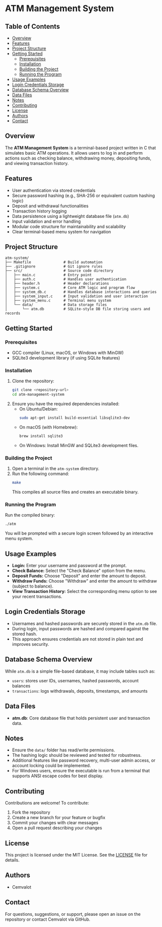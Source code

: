 # ATM Management System

## Table of Contents
- [Overview](#overview)
- [Features](#features)
- [Project Structure](#project-structure)
- [Getting Started](#getting-started)
  - [Prerequisites](#prerequisites)
  - [Installation](#installation)
  - [Building the Project](#building-the-project)
  - [Running the Program](#running-the-program)
- [Usage Examples](#usage-examples)
- [Login Credentials Storage](#login-credentials-storage)
- [Database Schema Overview](#database-schema-overview)
- [Data Files](#data-files)
- [Notes](#notes)
- [Contributing](#contributing)
- [License](#license)
- [Authors](#authors)
- [Contact](#contact)

## Overview

The **ATM Management System** is a terminal-based project written in C that simulates basic ATM operations. It allows users to log in and perform actions such as checking balance, withdrawing money, depositing funds, and viewing transaction history.

## Features

* User authentication via stored credentials
* Secure password hashing (e.g., SHA-256 or equivalent custom hashing logic)
* Deposit and withdrawal functionalities
* Transaction history logging
* Data persistence using a lightweight database file (`atm.db`)
* Input validation and error handling
* Modular code structure for maintainability and scalability
* Clear terminal-based menu system for navigation

## Project Structure

```
atm-system/
├── Makefile               # Build automation
├── .gitignore             # Git ignore rules
├── src/                   # Source code directory
│   ├── main.c             # Entry point
│   ├── auth.c             # Handles user authentication
│   ├── header.h           # Header declarations
│   ├── system.c           # Core ATM logic and program flow
│   ├── system_db.c        # Handles database interactions and queries
│   ├── system_input.c     # Input validation and user interaction
│   ├── system_menu.c      # Terminal menu system
│   └── data/              # Data storage files
│       └── atm.db         # SQLite-style DB file storing users and records
```

## Getting Started

### Prerequisites

* GCC compiler (Linux, macOS, or Windows with MinGW)
* SQLite3 development library (if using SQLite features)

### Installation

1. Clone the repository:
   ```bash
   git clone <repository-url>
   cd atm-management-system
   ```
2. Ensure you have the required dependencies installed:
   - On Ubuntu/Debian:
     ```bash
     sudo apt-get install build-essential libsqlite3-dev
     ```
   - On macOS (with Homebrew):
     ```bash
     brew install sqlite3
     ```
   - On Windows: Install MinGW and SQLite3 development files.

### Building the Project

1. Open a terminal in the `atm-system` directory.
2. Run the following command:
   ```bash
   make
   ```
   This compiles all source files and creates an executable binary.

### Running the Program

Run the compiled binary:
```bash
./atm
```
You will be prompted with a secure login screen followed by an interactive menu system.

## Usage Examples

- **Login:** Enter your username and password at the prompt.
- **Check Balance:** Select the "Check Balance" option from the menu.
- **Deposit Funds:** Choose "Deposit" and enter the amount to deposit.
- **Withdraw Funds:** Choose "Withdraw" and enter the amount to withdraw (subject to balance).
- **View Transaction History:** Select the corresponding menu option to see your recent transactions.

## Login Credentials Storage

* Usernames and hashed passwords are securely stored in the `atm.db` file.
* During login, input passwords are hashed and compared against the stored hash.
* This approach ensures credentials are not stored in plain text and improves security.

## Database Schema Overview

While `atm.db` is a simple file-based database, it may include tables such as:

* `users`: stores user IDs, usernames, hashed passwords, account balances
* `transactions`: logs withdrawals, deposits, timestamps, and amounts

## Data Files

* **atm.db**: Core database file that holds persistent user and transaction data.

## Notes

* Ensure the `data/` folder has read/write permissions.
* The hashing logic should be reviewed and tested for robustness.
* Additional features like password recovery, multi-user admin access, or account locking could be implemented.
* For Windows users, ensure the executable is run from a terminal that supports ANSI escape codes for best display.

## Contributing

Contributions are welcome! To contribute:
1. Fork the repository
2. Create a new branch for your feature or bugfix
3. Commit your changes with clear messages
4. Open a pull request describing your changes

## License

This project is licensed under the MIT License. See the [LICENSE](LICENSE) file for details.

## Authors

* Cemvalot

## Contact

For questions, suggestions, or support, please open an issue on the repository or contact Cemvalot via GitHub.
